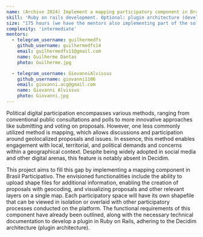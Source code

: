 ```yaml
---
name: (Archive 2024) Implement a mapping participatory component in Brasil Participativo.
skill: 'Ruby on rails development. Optional: plugin architecture (development of a gem)'
size: "175 hours (we have the mentors also implementing part of the solution)"
complexity: 'intermediate'
mentors: 
  - telegram_username: guilhermedfs
    github_username: guilhermedfs14
    email: guilhermedfs11@gmail.com
    name: Guilherme Dantas
    photo: Guilherme.jpg

  - telegram_username: GiovanniAlvissus
    github_username: giovanni1106
    email: giovanni.acg@gmail.com
    name: Giovanni Alvissus
    photo: Giovanni.jpg
---
```

Political digital participation encompasses various methods, ranging from conventional public consultations and polls to more innovative approaches like submitting and voting on proposals. However, one less commonly utilized method is mapping, which allows discussions and participation around geolocalized proposals and issues. In essence, this method enables engagement with local, territorial, and political demands and concerns within a geographical context. Despite being widely adopted in social media and other digital arenas, this feature is notably absent in Decidim.

This project aims to fill this gap by implementing a mapping component in Brasil Participativo. The envisioned functionalities include the ability to upload shape files for additional information, enabling the creation of proposals with geocoding, and visualizing proposals and other relevant layers on a single map. Each participatory space will have its own shapefile that can be viewed in isolation or overlaid with other participatory processes conducted on the platform. The functional requirements of this component have already been outlined, along with the necessary technical documentation to develop a plugin in Ruby on Rails, adhering to the Decidim architecture (plugin architecture).
